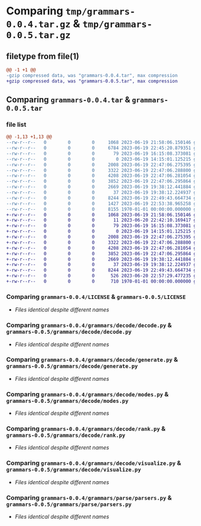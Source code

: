 # Comparing `tmp/grammars-0.0.4.tar.gz` & `tmp/grammars-0.0.5.tar.gz`

## filetype from file(1)

```diff
@@ -1 +1 @@
-gzip compressed data, was "grammars-0.0.4.tar", max compression
+gzip compressed data, was "grammars-0.0.5.tar", max compression
```

## Comparing `grammars-0.0.4.tar` & `grammars-0.0.5.tar`

### file list

```diff
@@ -1,13 +1,13 @@
--rw-r--r--   0        0        0     1068 2023-06-19 21:58:06.150146 grammars-0.0.4/LICENSE
--rw-r--r--   0        0        0     6784 2023-06-19 22:45:20.879351 grammars-0.0.4/README.md
--rw-r--r--   0        0        0       79 2023-06-19 16:15:08.373081 grammars-0.0.4/grammars/__init__.py
--rw-r--r--   0        0        0        0 2023-06-19 14:15:01.125215 grammars-0.0.4/grammars/decode/__init__.py
--rw-r--r--   0        0        0     2008 2023-06-19 22:47:06.275395 grammars-0.0.4/grammars/decode/decode.py
--rw-r--r--   0        0        0     3322 2023-06-19 22:47:06.288800 grammars-0.0.4/grammars/decode/generate.py
--rw-r--r--   0        0        0     4208 2023-06-19 22:47:06.281054 grammars-0.0.4/grammars/decode/modes.py
--rw-r--r--   0        0        0     3852 2023-06-19 22:47:06.295864 grammars-0.0.4/grammars/decode/rank.py
--rw-r--r--   0        0        0     2669 2023-06-19 19:38:12.441884 grammars-0.0.4/grammars/decode/visualize.py
--rw-r--r--   0        0        0       37 2023-06-19 19:38:12.224937 grammars-0.0.4/grammars/parse/__init__.py
--rw-r--r--   0        0        0     8244 2023-06-19 22:49:43.664734 grammars-0.0.4/grammars/parse/parsers.py
--rw-r--r--   0        0        0     1427 2023-06-19 22:53:38.965258 grammars-0.0.4/pyproject.toml
--rw-r--r--   0        0        0     8155 1970-01-01 00:00:00.000000 grammars-0.0.4/PKG-INFO
+-rw-r--r--   0        0        0     1068 2023-06-19 21:58:06.150146 grammars-0.0.5/LICENSE
+-rw-r--r--   0        0        0       11 2023-06-20 22:42:10.169417 grammars-0.0.5/README.md
+-rw-r--r--   0        0        0       79 2023-06-19 16:15:08.373081 grammars-0.0.5/grammars/__init__.py
+-rw-r--r--   0        0        0        0 2023-06-19 14:15:01.125215 grammars-0.0.5/grammars/decode/__init__.py
+-rw-r--r--   0        0        0     2008 2023-06-19 22:47:06.275395 grammars-0.0.5/grammars/decode/decode.py
+-rw-r--r--   0        0        0     3322 2023-06-19 22:47:06.288800 grammars-0.0.5/grammars/decode/generate.py
+-rw-r--r--   0        0        0     4208 2023-06-19 22:47:06.281054 grammars-0.0.5/grammars/decode/modes.py
+-rw-r--r--   0        0        0     3852 2023-06-19 22:47:06.295864 grammars-0.0.5/grammars/decode/rank.py
+-rw-r--r--   0        0        0     2669 2023-06-19 19:38:12.441884 grammars-0.0.5/grammars/decode/visualize.py
+-rw-r--r--   0        0        0       37 2023-06-19 19:38:12.224937 grammars-0.0.5/grammars/parse/__init__.py
+-rw-r--r--   0        0        0     8244 2023-06-19 22:49:43.664734 grammars-0.0.5/grammars/parse/parsers.py
+-rw-r--r--   0        0        0      526 2023-06-20 22:57:29.477235 grammars-0.0.5/pyproject.toml
+-rw-r--r--   0        0        0      710 1970-01-01 00:00:00.000000 grammars-0.0.5/PKG-INFO
```

### Comparing `grammars-0.0.4/LICENSE` & `grammars-0.0.5/LICENSE`

 * *Files identical despite different names*

### Comparing `grammars-0.0.4/grammars/decode/decode.py` & `grammars-0.0.5/grammars/decode/decode.py`

 * *Files identical despite different names*

### Comparing `grammars-0.0.4/grammars/decode/generate.py` & `grammars-0.0.5/grammars/decode/generate.py`

 * *Files identical despite different names*

### Comparing `grammars-0.0.4/grammars/decode/modes.py` & `grammars-0.0.5/grammars/decode/modes.py`

 * *Files identical despite different names*

### Comparing `grammars-0.0.4/grammars/decode/rank.py` & `grammars-0.0.5/grammars/decode/rank.py`

 * *Files identical despite different names*

### Comparing `grammars-0.0.4/grammars/decode/visualize.py` & `grammars-0.0.5/grammars/decode/visualize.py`

 * *Files identical despite different names*

### Comparing `grammars-0.0.4/grammars/parse/parsers.py` & `grammars-0.0.5/grammars/parse/parsers.py`

 * *Files identical despite different names*


